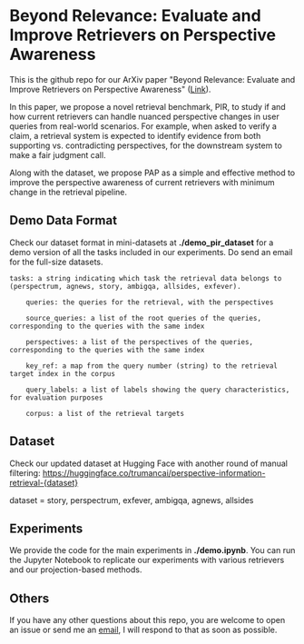 # Beyond Relevance: Evaluate and Improve Retrievers on Perspective Awareness
This is the github repo for our ArXiv paper "Beyond Relevance: Evaluate and Improve Retrievers on Perspective Awareness" ([Link](https://arxiv.org/abs/2405.02714)).

In this paper, we  propose a novel retrieval benchmark, PIR, to study if and how current retrievers can handle nuanced perspective changes in user queries from real-world scenarios. For example, when asked to verify a claim, a retrieval system is expected to identify evidence from both supporting vs. contradicting perspectives, for the downstream system to make a fair judgment call.

Along with the dataset, we propose PAP as a simple and effective method to improve the perspective awareness of current retrievers with minimum change in the retrieval pipeline.

## Demo Data Format
Check our dataset format in mini-datasets at **./demo_pir_dataset** for a demo version of all the tasks included in our experiments. Do send an email for the full-size datasets.

    tasks: a string indicating which task the retrieval data belongs to (perspectrum, agnews, story, ambigqa, allsides, exfever). 
    
        queries: the queries for the retrieval, with the perspectives

        source_queries: a list of the root queries of the queries, corresponding to the queries with the same index

        perspectives: a list of the perspectives of the queries, corresponding to the queries with the same index

        key_ref: a map from the query number (string) to the retrieval target index in the corpus

        query_labels: a list of labels showing the query characteristics, for evaluation purposes

        corpus: a list of the retrieval targets
        

## Dataset
Check our updated dataset at Hugging Face with another round of manual filtering: https://huggingface.co/trumancai/perspective-information-retrieval-{dataset} 

dataset = story, perspectrum, exfever, ambigqa, agnews, allsides

## Experiments

We provide the code for the main experiments in **./demo.ipynb**. You can run the Jupyter Notebook to replicate our experiments with various retrievers and our projection-based methods.

## Others
If you have any other questions about this repo, you are welcome to open an issue or send me an [email](mailto:xinranz3@andrew.cmu.edu), I will respond to that as soon as possible.
